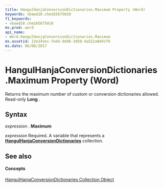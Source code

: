 ```yaml
---
title: HangulHanjaConversionDictionaries.Maximum Property (Word)
keywords: vbawd10.chm165675010
f1_keywords:
- vbawd10.chm165675010
ms.prod: word
api_name:
- Word.HangulHanjaConversionDictionaries.Maximum
ms.assetid: 22e143ec-fed4-9d48-3d50-4a522a0d41f6
ms.date: 06/08/2017
---
```



# HangulHanjaConversionDictionaries.Maximum Property (Word)

Returns the maximum number of custom or conversion dictionaries allowed. Read-only  **Long** .


## Syntax

 _expression_ . **Maximum**

 _expression_ Required. A variable that represents a **[HangulHanjaConversionDictionaries](Word.hangulhanjaconversiondictionaries.md)** collection.


## See also


#### Concepts


[HangulHanjaConversionDictionaries Collection Object](Word.hangulhanjaconversiondictionaries.md)

